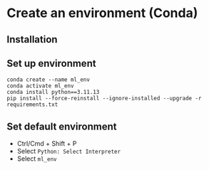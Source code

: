# Create an environment (Conda)

## Installation

## Set up environment
```
conda create --name ml_env
conda activate ml_env
conda install python==3.11.13
pip install --force-reinstall --ignore-installed --upgrade -r requirements.txt
```

## Set default environment
- Ctrl/Cmd + Shift + P
- Select `Python: Select Interpreter`
- Select `ml_env`